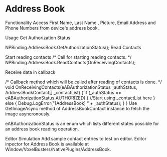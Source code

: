 # Address Book

Functionality
Access First Name, Last Name , Picture, Email Address and Phone Numbers from device's address book.

Usage
Get Authorization Status

NPBinding.AddressBook.GetAuthorizationStatus();
Read Contacts

Start reading contacts
/* Call for starting reading contacts. */
NPBinding.AddressBook.ReadContacts(OnReceivingContacts);
 

Receive data in callback   

/* Callback method which will be called after reading of contacts is done. */
void OnReceivingContacts(eABAuthorizationStatus _authStatus, AddressBookContact[] _contactList)
{
	if (_authStatus == eABAuthorizationStatus.AUTHORIZED)
	{
		//Start using _contactList here
	}
	else
	{
		Debug.LogError("[AddressBook] " + _authStatus);
	}
}
Use GetImageAsync method of AddressBookContact instance to fetch the image asyncronously.     

eABAuthorizationStatus is an enum which lists different states possible for an address book reading operation.

Editor Simulation
Add sample contact entries to test on editor. Editor inpector for Address Book is available at Window/VoxelBusters/NativePlugins/AddressBook.

